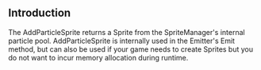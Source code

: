 ## Introduction

The AddParticleSprite returns a Sprite from the SpriteManager's internal particle pool. AddParticleSprite is internally used in the Emitter's Emit method, but can also be used if your game needs to create Sprites but you do not want to incur memory allocation during runtime.
